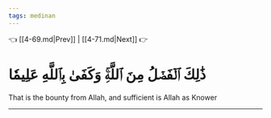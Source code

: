 ```yaml
---
tags: medinan
---
```


👈 [[4-69.md|Prev]] | [[4-71.md|Next]] 👉

# ذَٰلِكَ ٱلۡفَضۡلُ مِنَ ٱللَّهِۚ وَكَفَىٰ بِٱللَّهِ عَلِيمٗا

That is the bounty from Allah, and sufficient is Allah as Knower

---

